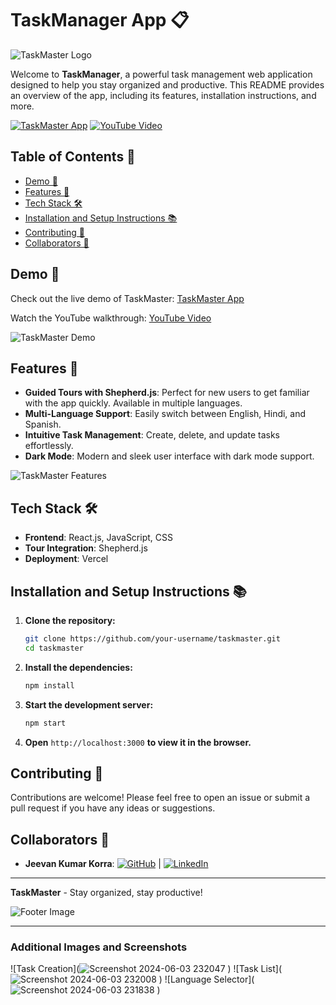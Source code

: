 
# TaskManager App 📋

![TaskMaster Logo](![logo](https://github.com/jeevan10017/Task-Manager/assets/132948936/cd0657d7-7eca-4d60-8b29-a3eb1dac2c0e)
)

Welcome to **TaskManager**, a powerful task management web application designed to help you stay organized and productive. This README provides an overview of the app, including its features, installation instructions, and more.

[![TaskMaster App](https://img.shields.io/badge/TaskMaster-App-blue?style=for-the-badge&logo=appveyor)](https://task-manager-lyart-sigma.vercel.app/)
[![YouTube Video](https://img.shields.io/badge/YouTube-Video-red?style=for-the-badge&logo=youtube)](https://youtu.be/86DmFxjUyyw)

## Table of Contents 📑

- [Demo 🚀](#demo-)
- [Features 🎉](#features-)
- [Tech Stack 🛠️](#tech-stack-)
- [Installation and Setup Instructions 📚](#installation-and-setup-instructions-)
- [Contributing 🤝](#contributing-)
- [Collaborators 🤖](#collaborators-)

## Demo 🚀

Check out the live demo of TaskMaster: [TaskMaster App](https://task-manager-lyart-sigma.vercel.app/)

Watch the YouTube walkthrough: [YouTube Video](https://youtu.be/86DmFxjUyyw)

![TaskMaster Demo](![image](https://github.com/jeevan10017/Task-Manager/assets/132948936/b263c2fb-9f05-4c31-806e-87cf737457f7)
)

## Features 🎉

- **Guided Tours with Shepherd.js**: Perfect for new users to get familiar with the app quickly. Available in multiple languages.
- **Multi-Language Support**: Easily switch between English, Hindi, and Spanish.
- **Intuitive Task Management**: Create, delete, and update tasks effortlessly.
- **Dark Mode**: Modern and sleek user interface with dark mode support.

![TaskMaster Features](![logo](https://github.com/jeevan10017/Task-Manager/assets/132948936/3ee56cbb-e945-459c-8978-00b1accb4224)
)

## Tech Stack 🛠️

- **Frontend**: React.js, JavaScript, CSS
- **Tour Integration**: Shepherd.js
- **Deployment**: Vercel

## Installation and Setup Instructions 📚

1. **Clone the repository:**
    ```bash
    git clone https://github.com/your-username/taskmaster.git
    cd taskmaster
    ```

2. **Install the dependencies:**
    ```bash
    npm install
    ```

4. **Start the development server:**
    ```bash
    npm start
    ```

5. **Open** `http://localhost:3000` **to view it in the browser.**

## Contributing 🤝

Contributions are welcome! Please feel free to open an issue or submit a pull request if you have any ideas or suggestions.

## Collaborators 🤖

- **Jeevan Kumar Korra**: [![GitHub](https://img.shields.io/badge/GitHub-Profile-blue?style=flat&logo=github)](https://github.com/jeevan10017) | [![LinkedIn](https://img.shields.io/badge/LinkedIn-Profile-blue?style=flat&logo=linkedin)]([https://www.linkedin.com/in/your-username/](https://www.linkedin.com/in/jeevan-kumar-korra-068726252/))

---

**TaskMaster** - Stay organized, stay productive!

![Footer Image](link-to-your-footer-image)

---

### Additional Images and Screenshots

![Task Creation](![Screenshot 2024-06-03 232047](https://github.com/jeevan10017/Task-Manager/assets/132948936/96d9b46a-bf3b-4a93-b83d-7b600eecbd53)
)
![Task List](![Screenshot 2024-06-03 232008](https://github.com/jeevan10017/Task-Manager/assets/132948936/c815c44b-e3fd-4f57-aa15-e338aa2cce6b)
)
![Language Selector](![Screenshot 2024-06-03 231838](https://github.com/jeevan10017/Task-Manager/assets/132948936/993b4446-6ec7-458a-aa9f-37589fe79793)
)

